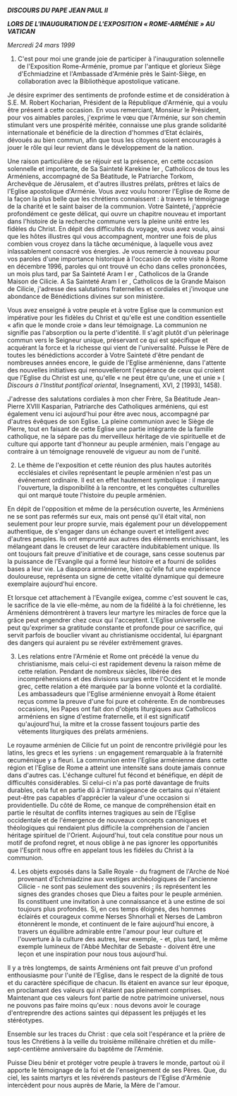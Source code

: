 ***DISCOURS DU PAPE JEAN PAUL II***

***LORS DE L'INAUGURATION DE L'EXPOSITION « *ROME-ARMÉNIE* » AU VATICAN***

*Mercredi 24 mars 1999*

1. C'est pour moi une grande joie de participer à l'inauguration solennelle de l'Exposition Rome-Arménie, promue par l'antique et glorieux Siège d'Echmiadzine et l'Ambassade d'Arménie près le Saint-Siège, en collaboration avec la Bibliothèque apostolique vaticane.

Je désire exprimer des sentiments de profonde estime et de considération à S.E. M. Robert Kocharian, Président de la République d'Arménie, qui a voulu être présent à cette occasion. En vous remerciant, Monsieur le Président, pour vos aimables paroles, j'exprime le vœu que l'Arménie, sur son chemin stimulant vers une prospérité méritée, connaisse une plus grande solidarité internationale et bénéficie de la direction d'hommes d'Etat éclairés, dévoués au bien commun, afin que tous les citoyens soient encouragés à jouer le rôle qui leur revient dans le développement de la nation.

Une raison particulière de se réjouir est la présence, en cette occasion solennelle et importante, de Sa Sainteté Karekine Ier , Catholicos de tous les Arméniens, accompagné de Sa Béatitude, le Patriarche Torkom, Archevêque de Jérusalem, et d'autres illustres prélats, prêtres et laïcs de l'Eglise apostolique d'Arménie. Vous avez voulu honorer l'Eglise de Rome de la façon la plus belle que les chrétiens connaissent : à travers le témoignage de la charité et le saint baiser de la communion. Votre Sainteté, j'apprécie profondément ce geste délicat, qui ouvre un chapitre nouveau et important dans l'histoire de la recherche commune vers la pleine unité entre les fidèles du Christ. En dépit des difficultés du voyage, vous avez voulu, ainsi que les hôtes illustres qui vous accompagnent, montrer une fois de plus combien vous croyez dans la tâche œcuménique, à laquelle vous avez inlassablement consacré vos énergies. Je vous remercie à nouveau pour vos paroles d'une importance historique à l'occasion de votre visite à Rome en décembre 1996, paroles qui ont trouvé un écho dans celles prononcées, un mois plus tard, par Sa Sainteté Aram I er , Catholicos de la Grande Maison de Cilicie. A Sa Sainteté Aram I er , Catholicos de la Grande Maison de Cilicie, j'adresse des salutations fraternelles et cordiales et j'invoque une abondance de Bénédictions divines sur son ministère.

Vous avez enseigné à votre peuple et à votre Eglise que la communion est impérative pour les fidèles du Christ et qu'elle est une condition essentielle « afin que le monde croie » dans leur témoignage. La communion ne signifie pas l'absorption ou la perte d'identité. Il s'agit plutôt d'un pèlerinage commun vers le Seigneur unique, préservant ce qui est spécifique et acquérant la force et la richesse qui vient de l'universalité. Puisse le Père de toutes les bénédictions accorder à Votre Sainteté d'être pendant de nombreuses années encore, le guide de l'Eglise arménienne, dans l'attente des nouvelles initiatives qui renouvelleront l'espérance de ceux qui croient que l'Eglise du Christ est une, qu'elle « ne peut être qu'une, une et unie » ( *Discours à l'Institut pontifical oriental*, Insegnamenti, XVI, 2 [1993], 1458).

J'adresse des salutations cordiales à mon cher Frère, Sa Béatitude Jean-Pierre XVIII Kasparian, Patriarche des Catholiques arméniens, qui est également venu ici aujourd'hui pour être avec nous, accompagné par d'autres évêques de son Eglise. La pleine communion avec le Siège de Pierre, tout en faisant de cette Eglise une partie intégrante de la famille catholique, ne la sépare pas du merveilleux héritage de vie spirituelle et de culture qui apporte tant d'honneur au peuple arménien, mais l'engage au contraire à un témoignage renouvelé de vigueur au nom de l'unité.

2. Le thème de l'exposition et cette réunion des plus hautes autorités ecclésiales et civiles représentant le peuple arménien n'est pas un événement ordinaire. Il est en effet hautement symbolique : il marque l'ouverture, la disponibilité à la rencontre, et les conquêtes culturelles qui ont marqué toute l'histoire du peuple arménien.

En dépit de l'opposition et même de la persécution ouverte, les Arméniens ne se sont pas refermés sur eux, mais ont pensé qu'il était vital, non seulement pour leur propre survie, mais également pour un développement authentique, de s'engager dans un échange ouvert et intelligent avec d'autres peuples. Ils ont emprunté aux autres des éléments enrichissant, les mélangeant dans le creuset de leur caractère indubitablement unique. Ils ont toujours fait preuve d'initiative et de courage, sans cesse soutenus par la puissance de l'Evangile qui a formé leur histoire et a fourni de solides bases a leur vie. La diaspora arménienne, bien qu'elle fut une expérience douloureuse, représenta un signe de cette vitalité dynamique qui demeure exemplaire aujourd'hui encore.

Et lorsque cet attachement à l'Evangile exigea, comme c'est souvent le cas, le sacrifice de la vie elle-même, au nom de la fidélité à la foi chrétienne, les Arméniens démontrèrent à travers leur martyre les miracles de force que la grâce peut engendrer chez ceux qui l'acceptent. L'Eglise universelle ne peut qu'exprimer sa gratitude constante et profonde pour ce sacrifice, qui servit parfois de bouclier vivant au christianisme occidental, lui épargnant des dangers qui auraient pu se révéler extrêmement graves.

3. Les relations entre l'Arménie et Rome ont précédé la venue du christianisme, mais celui-ci est rapidement devenu la raison même de cette relation. Pendant de nombreux siècles, libérée des incompréhensions et des divisions surgies entre l'Occident et le monde grec, cette relation a été marquée par la bonne volonté et la cordialité. Les ambassadeurs que l'Eglise arménienne envoyait à Rome étaient reçus comme la preuve d'une foi pure et cohérente. En de nombreuses occasions, les Papes ont fait don d'objets liturgiques aux Catholicos arméniens en signe d'estime fraternelle, et il est significatif qu'aujourd'hui, la mitre et la crosse fassent toujours partie des vêtements liturgiques des prélats arméniens.

Le royaume arménien de Cilicie fut un point de rencontre privilégié pour les latins, les grecs et les syriens : un engagement remarquable à la fraternité œcuménique y a fleuri. La communion entre l'Eglise arménienne dans cette région et l'Eglise de Rome a atteint une intensité sans doute jamais connue dans d'autres cas. L'échange culturel fut fécond et bénéfique, en dépit de difficultés considérables. Si celui-ci n'a pas porté davantage de fruits durables, cela fut en partie dû à l'intransigeance de certains qui n'étaient peut-être pas capables d'apprécier la valeur d'une occasion si providentielle. Du côté de Rome, ce manque de compréhension était en partie le résultat de conflits internes tragiques au sein de l'Eglise occidentale et de l'émergence de nouveaux concepts canoniques et théologiques qui rendaient plus difficile la compréhension de l'ancien héritage spirituel de l'Orient. Aujourd'hui, tout cela constitue pour nous un motif de profond regret, et nous oblige à ne pas ignorer les opportunités que l'Esprit nous offre en appelant tous les fidèles du Christ à la communion.

4. Les objets exposés dans la Salle Royale - du fragment de l'Arche de Noé provenant d'Echmiadzine aux vestiges archéologiques de l'ancienne Cilicie - ne sont pas seulement des souvenirs ; ils représentent les signes des grandes choses que Dieu a faites pour le peuple arménien. Ils constituent une invitation à une connaissance et à une estime de soi toujours plus profondes. Si, en ces temps éloignés, des hommes éclairés et courageux comme Nerses Shnorhali et Nerses de Lambron étonnèrent le monde, et continuent de le faire aujourd'hui encore, à travers un équilibre admirable entre l'amour pour leur culture et l'ouverture à la culture des autres, leur exemple, - et, plus tard, le même exemple lumineux de l'Abbé Mechitar de Sebaste - doivent être une leçon et une inspiration pour nous tous aujourd'hui.

Il y a très longtemps, de saints Arméniens ont fait preuve d'un profond enthousiasme pour l'unité de l'Eglise, dans le respect de la dignité de tous et du caractère spécifique de chacun. Ils étaient en avance sur leur époque, en proclamant des valeurs qui n'étaient pas pleinement comprises. Maintenant que ces valeurs font partie de notre patrimoine universel, nous ne pouvons pas faire moins qu'eux : nous devons avoir le courage d'entreprendre des actions saintes qui dépassent les préjugés et les stéréotypes.

Ensemble sur les traces du Christ : que cela soit l'espérance et la prière de tous les Chrétiens à la veille du troisième millénaire chrétien et du mille-sept-centième anniversaire du baptême de l'Arménie.

Puisse Dieu bénir et protéger votre peuple à travers le monde, partout où il apporte le témoignage de la foi et de l'enseignement de ses Pères. Que, du ciel, les saints martyrs et les révérends pasteurs de l'Eglise d'Arménie intercèdent pour nous auprès de Marie, la Mère de l'amour.
